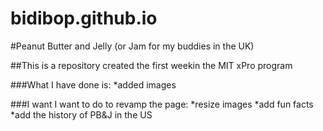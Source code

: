 # bidibop.github.io

#Peanut Butter and Jelly (or Jam for my
buddies in the UK)

##This is a repository created the first weekin the MIT xPro program

###What I have done is:
  *added images 

###I want I want to do to revamp the page:
*resize images
*add fun facts
*add the history of PB&J in the US

